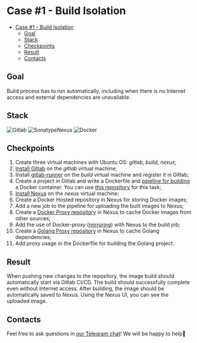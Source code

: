 # Case #1 - Build Isolation

- [Case #1 - Build Isolation](#case-1---build-isolation)
  - [Goal](#goal)
  - [Stack](#stack)
  - [Checkpoints](#checkpoints)
  - [Result](#result)
  - [Contacts](#contacts)

## Goal

Build process has to run automatically, including when there is no Internet access and external dependencies are unavailable.

## Stack

![Gitlab](https://img.shields.io/badge/Gitlab-FC6D26.svg?style=for-the-badge&logo=gitlab&logoColor=white)
![SonatypeNexus](https://img.shields.io/badge/Nexus-0FAF6C?style=for-the-badge&logo=sonatype&logoColor=white)
![Docker](https://img.shields.io/badge/Docker-2496ED?style=for-the-badge&logo=docker&logoColor=white)

## Checkpoints

1. Create three virtual machines with Ubuntu OS: *gitlab*, *build*, *nexus*;
2. [Install Gitlab](https://about.gitlab.com/install/) on the *gitlab* virtual machine;
3. Install [gitlab-runner](https://docs.gitlab.com/runner/) on the *build* virtual machine and register it in Gitlab;
4. Create a project in Gitlab and write a Dockerfile and [pipeline for building](https://docs.gitlab.com/ee/ci/) a Docker container. You can use [this repository](https://github.com/docker/docker-gs-ping.git) for this task;
5. [Install Nexus](https://help.sonatype.com/en/installation-methods.html) on the *nexus* virtual machine;
6. Create a Docker Hosted repository in Nexus for storing Docker images;
7. Add a new job to the pipeline for uploading the built images to Nexus;
8. Create a [Docker Proxy repository](https://help.sonatype.com/en/proxy-repository-for-docker.html) in Nexus to cache Docker images from other sources;
9. Add the use of Docker-proxy ([mirroring](https://docs.docker.com/docker-hub/mirror/)) with Nexus to the build job;
10. Create a [Golang Proxy repository](https://help.sonatype.com/en/go-repositories.html) in Nexus to cache Golang dependencies;
11. Add proxy usage in the Dockerfile for building the Golang project.

## Result

When pushing new changes to the repository, the image build should automatically start via Gitlab CI/CD. The build should successfully complete even without Internet access. After building, the image should be automatically saved to Nexus. Using the Nexus UI, you can see the uploaded image.

## Contacts

Feel free to ask questions in [our Telegram chat](https://t.me/+nSELCyIX8ltlNjU6)! We will be happy to help🥰
